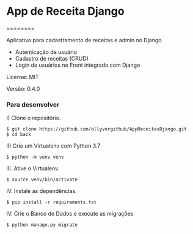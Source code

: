 # App de Receita Django

========

Aplicativo para cadastramento de receitas e admin no Django

- Autenticação de usuário
- Cadastro de receitas (CRUD)
- Login de usuários no Front integrado com Django

License: MIT

Versão: 0.4.0

### Para desenvolver

I) Clone o repositório.

```console
$ git clone https://github.com/ollyvergithub/AppReceitasDjango.git
$ cd back
```
II)  Crie um Virtualenv com Python 3.7
```console
$ python -m venv venv
```

III.  Ative o Virtualenv.
```console
$ source venv/bin/activate
```

IV.  Instale as dependências.
```console
$ pip install -r requirements.txt
```

IV.  Crie o Banco de Dados e execute as migrações
```console
$ python manage.py migrate
```
